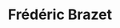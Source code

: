 ---
title: "Frédéric Brazet"
url: /maureillas-las-illas/frederic-brazet/
shop: réparation de voitures
---